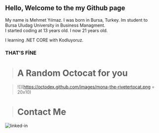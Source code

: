 ## Hello, Welcome to the my Github page
  My name is Mehmet Yılmaz. I was born in Bursa, Turkey. 
  Im student to Bursa Uludag University in Business Managment.   
  I started coding at 13 years old. 
  I now 21 years old.
  
  I learning .NET CORE with Kodluyoruz.
  
  ### THAT'S FİNE 

> # A Random Octocat for you  
  
 > ![](https://octodex.github.com/images/mona-the-rivetertocat.png = 20x10)

> # Contact Me
<img style="heigh=1; width=1;" href="https://www.linkedin.com/in/mehmet-y%C4%B1lmaz-72a95011a/" src="https://image.flaticon.com/icons/png/512/174/174857.png" alt="linked-in"/>
